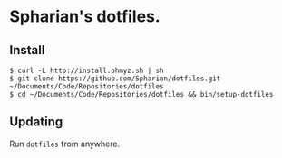 # Spharian's dotfiles.

## Install

```shell
$ curl -L http://install.ohmyz.sh | sh
$ git clone https://github.com/Spharian/dotfiles.git ~/Documents/Code/Repositories/dotfiles
$ cd ~/Documents/Code/Repositories/dotfiles && bin/setup-dotfiles
```

## Updating

Run ``dotfiles`` from anywhere.
